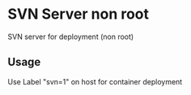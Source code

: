 # SVN Server non root
SVN server for deployment (non root)

## Usage
Use Label "svn=1" on host for container deployment
